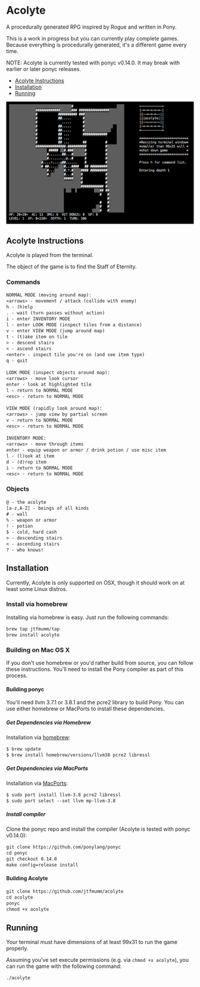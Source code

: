 # Acolyte

A procedurally generated RPG inspired by Rogue and written in Pony.

This is a work in progress but you can currently play complete games.
Because everything is procedurally generated, it's a different game
every time.

NOTE: Acolyte is currently tested with ponyc v0.14.0. It may break
with earlier or later ponyc releases.

* [Acolyte Instructions](#acolyte-instructions)
* [Installation](#installation)
* [Running](#running)

![Acolyte](/images/screenshot.png?raw=true "Acolyte")

## Acolyte Instructions

Acolyte is played from the terminal.

The object of the game is to find the Staff of Eternity.  

### Commands

```
NORMAL MODE (moving around map):
<arrows> - movement / attack (collide with enemy)
h - (h)elp
. - wait (turn passes without action)
i - enter INVENTORY MODE
l - enter LOOK MODE (inspect tiles from a distance)
v - enter VIEW MODE (jump around map)
t - (t)ake item on tile
> - descend stairs
< - ascend stairs 
<enter> - inspect tile you're on (and see item type)
q - quit

LOOK MODE (inspect objects around map):
<arrows> - move look cursor
enter - look at highlighted tile
l - return to NORMAL MODE
<esc> - return to NORMAL MODE

VIEW MODE (rapidly look around map):
<arrows> - jump view by partial screen
v - return to NORMAL MODE
<esc> - return to NORMAL MODE

INVENTORY MODE:
<arrows> - move through items
enter - equip weapon or armor / drink potion / use misc item 
l - (l)ook at item
d - (d)rop item
i - return to NORMAL MODE
<esc> - return to NORMAL MODE
```

### Objects

```
@ - the acolyte
[a-z,A-Z] - beings of all kinds
# - wall
% - weapon or armor
! - potion
$ - cold, hard cash
> - descending stairs
< - ascending stairs 
? - who knows!
```

## Installation

Currently, Acolyte is only supported on OSX, though it should work on at least 
some Linux distros.

### Install via homebrew

Installing via homebrew is easy. Just run the following commands:
```
brew tap jtfmumm/tap
brew install acolyte
```

### Building on Mac OS X

If you don't use homebrew or you'd rather build from source, you can follow
these instructions. You'll need to install the Pony compiler as part of this
process.

#### Building ponyc
You'll need llvm 3.7.1 or 3.8.1 and the pcre2 library to build Pony. You can use either homebrew or MacPorts to install these dependencies.

##### Get Dependencies via Homebrew
Installation via [homebrew](http://brew.sh):
```
$ brew update
$ brew install homebrew/versions/llvm38 pcre2 libressl
```

##### Get Dependencies via MacPorts
Installation via [MacPorts](https://www.macports.org):
```
$ sudo port install llvm-3.8 pcre2 libressl
$ sudo port select --set llvm mp-llvm-3.8
```

##### Install compiler
Clone the ponyc repo and install the compiler (Acolyte is tested with ponyc 
v0.14.0):
```
git clone https://github.com/ponylang/ponyc
cd ponyc
git checkout 0.14.0
make config=release install
```

#### Building Acolyte
```
git clone https://github.com/jtfmumm/acolyte
cd acolyte
ponyc
chmod +x acolyte
```

## Running
Your terminal must have dimensions of at least 99x31 to run the game properly. 

Assuming you've set execute permissions (e.g. via `chmod +x acolyte`), you can run the game with the following command:
```
./acolyte
```



